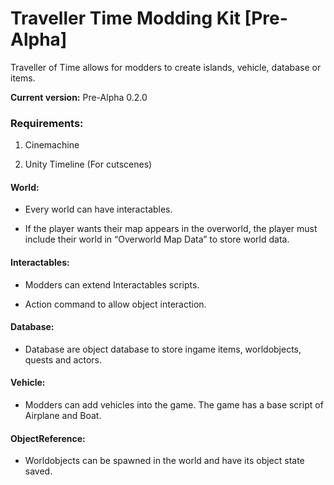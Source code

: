 # Traveller Time Modding Kit [Pre-Alpha]

Traveller of Time allows for modders to create islands, vehicle, database or items.

**Current version:** Pre-Alpha 0.2.0

### Requirements:

1. Cinemachine

2. Unity Timeline (For cutscenes)



#### World:

-	Every world can have interactables.

-	If the player wants their map appears in the overworld, the player must include their world in “Overworld Map Data” to store world data.

#### Interactables:

-	Modders can extend Interactables scripts.

-	Action command to allow object interaction.

#### Database:

-	Database are object database to store ingame items, worldobjects, quests and actors.

#### Vehicle:

-	Modders can add vehicles into the game. The game has a base script of Airplane and Boat.

#### ObjectReference:

-	Worldobjects can be spawned in the world and have its object state saved.
